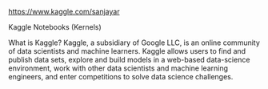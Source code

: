 https://www.kaggle.com/sanjayar

Kaggle Notebooks (Kernels)

What is Kaggle?
Kaggle, a subsidiary of Google LLC, is an online community of data scientists and machine learners. Kaggle allows users to find and publish data sets, explore and build models in a web-based data-science environment, work with other data scientists and machine learning engineers, and enter competitions to solve data science challenges.

